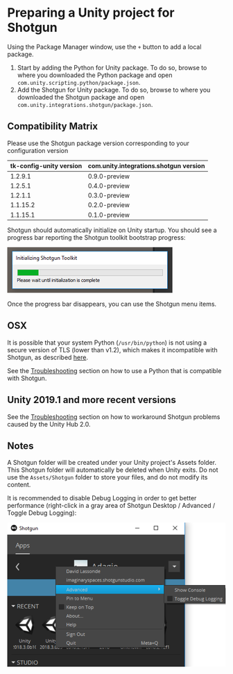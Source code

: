 # Preparing a Unity project for Shotgun
Using the Package Manager window, use the `+` button to add a local package.
1. Start by adding the Python for Unity package. To do so, browse to where you
downloaded the Python package and open `com.unity.scripting.python/package.json`.
2. Add the Shotgun for Unity package. To do so, browse to where you
downloaded the Shotgun package and open 
`com.unity.integrations.shotgun/package.json`.

## Compatibility Matrix
Please use the Shotgun package version corresponding to your configuration version

| tk-config-unity version | com.unity.integrations.shotgun version |
| :---------------------- | :------------------------------------- |
| 1.2.9.1                 | 0.9.0-preview                          |
| 1.2.5.1                 | 0.4.0-preview                          |
| 1.2.1.1                 | 0.3.0-preview                          |
| 1.1.15.2                | 0.2.0-preview                          |
| 1.1.15.1                | 0.1.0-preview                          |
   
Shotgun should automatically initialize on Unity startup. You should see a 
progress bar reporting the Shotgun toolkit bootstrap progress:

![Toolkit Progress Bar](images/toolkit_progress_bar.png)

Once the progress bar disappears, you can use the Shotgun menu items. 

## OSX
It is possible that your system Python (`/usr/bin/python`) is not using a secure
version of TLS (lower than v1.2), which makes it incompatible with Shotgun, as described 
[here](https://support.shotgunsoftware.com/hc/en-us/articles/360009371913-Insecure-HTTPS-and-Old-Toolkit-Core-Deprecation-May-15th-2019).

See the [Troubleshooting](troubleshooting.md#using-a-python-that-is-compatible-with-shotgun) 
section on how to use a Python that is compatible with Shotgun.

## Unity 2019.1 and more recent versions
See the [Troubleshooting](troubleshooting.md#unity-20191-and-more-recent-versions) 
section on how to workaround Shotgun problems caused by the Unity Hub 2.0.

## Notes
A Shotgun folder will be created under your Unity project's 
Assets folder. This Shotgun folder will automatically be deleted when Unity 
exits. Do not use the `Assets/Shotgun` folder to store your files, and do not 
modify its content.

It is recommended to disable Debug Logging in order to get better performance 
(right-click in a 
gray area of Shotgun Desktop / Advanced / Toggle Debug Logging):

![Toggle Debug Logging](images/toggle_debug.png)

